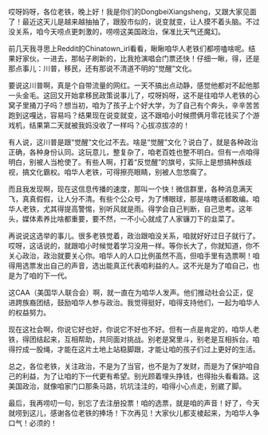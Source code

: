哎呀妈呀，各位老铁，晚上好！我是你们的DongbeiXiangsheng，又跟大家见面了！最近这天儿是越来越抽抽了，跟股市似的，说变就变，让人摸不着头脑。不过没关系，咱今天唠点更刺激的，唠唠这美国政治，保准比天气还魔幻。

前几天我寻思上Reddit的Chinatown_irl看看，瞅瞅咱华人老铁们都唠嗑啥呢。结果好家伙，一进去，那帖子刷新的，比我抢演唱会门票还快！仔细一瞅，得，还是那点事儿：川普，移民，还有那说不清道不明的“觉醒”文化。

要说这川普啊，真是个自带流量的网红。一天不搞出点动静，感觉他都对不起他那一头金毛。这回又开始拿移民政策说事儿了，哎呀妈呀，这不是往咱华人老铁的心窝子里捅刀子吗？想当初，咱为了孩子上个好大学，为了自己有个奔头，辛辛苦苦跑到这嘎达，容易吗？结果现在说变就变，这不跟咱小时候攒俩月零花钱买了个游戏机，结果第二天就被我妈没收了一样吗？心拔凉拔凉的！

有人说，这川普是跟“觉醒”文化过不去。啥是“觉醒”文化？说白了，就是各种政治正确，各种身份认同。这玩意儿，整复杂了，咱老百姓也整不明白。但有一点咱得明白，别被人当枪使了。有些人啊，打着“反觉醒”的旗号，实际上是想搞种族歧视，搞文化霸权。咱华人老铁，可得擦亮眼睛，别被人忽悠瘸了。

而且我发现啊，现在这信息传播的速度，那叫一个快！微信群里，各种消息满天飞，真真假假，让人分不清。有些个公众号，为了博眼球，那是啥瞎话都敢编。咱华人老铁，尤其得提高警惕，别听风就是雨。得学会自己判断，自己思考。这年头，媒体素养比啥都重要，要不然，一不小心就成了人家镰刀下的韭菜了。

再说说这选举的事儿。很多老铁觉着，政治跟咱没关系，咱就好好过日子就行了。哎呀，这话说的，就跟咱小时候觉着学习没用一样。等你长大了，你就知道，你不关心政治，政治就要关心你。咱华人的人口比例虽然不高，但咱手里有选票啊！咱得用选票发出自己的声音，选出能真正代表咱利益的人。这不光是为了咱自己，也是为了咱的下一代。

这CAA（美国华人联合会）啊，就一直在为咱华人发声。他们推动社会公正，促进跨族裔团结，鼓励咱华人参与政治。我觉得挺好，咱得支持他们，一起为咱华人的权益努力。

现在这社会啊，你说它好也好，你说它不好也不好。但有一点是肯定的，咱华人老铁，得团结起来，互相帮助，共同面对挑战。别老是窝里斗，别老是互相拆台。咱得拧成一股绳，才能在这片土地上站稳脚跟，才能让咱的孩子们过上更好的生活。

总之，各位老铁，关注政治，不是为了当官，也不是为了发财，而是为了保护咱自己的利益，为了让咱的下一代更有希望。别光顾着埋头挣钱，也得抬头看看路。这美国政治，就像咱家门口那条马路，坑坑洼洼的，咱得小心点走，别崴了脚。

最后，我再唠叨一句，别忘了去注册投票！咱的选票，就是咱的声音！好了，今天就唠到这儿，感谢各位老铁的捧场！下次再见！大家伙儿都支棱起来，为咱华人争口气！必须的！